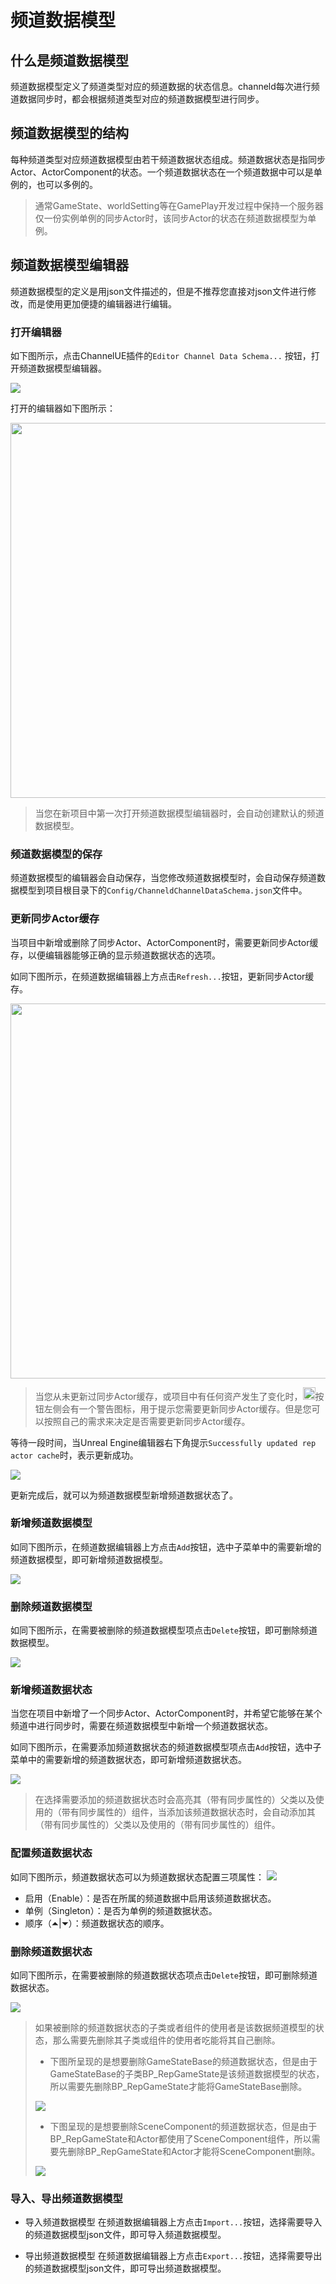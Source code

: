 # 频道数据模型
## 什么是频道数据模型
频道数据模型定义了频道类型对应的频道数据的状态信息。channeld每次进行频道数据同步时，都会根据频道类型对应的频道数据模型进行同步。

## 频道数据模型的结构
每种频道类型对应频道数据模型由若干频道数据状态组成。频道数据状态是指同步Actor、ActorComponent的状态。一个频道数据状态在一个频道数据中可以是单例的，也可以多例的。
>通常GameState、worldSetting等在GamePlay开发过程中保持一个服务器仅一份实例单例的同步Actor时，该同步Actor的状态在频道数据模型为单例。

## 频道数据模型编辑器
频道数据模型的定义是用json文件描述的，但是不推荐您直接对json文件进行修改，而是使用更加便捷的编辑器进行编辑。

### 打开编辑器

如下图所示，点击ChannelUE插件的`Editor Channel Data Schema...` 按钮，打开频道数据模型编辑器。

![](../images/open_channel_data_schema_editor.png)

打开的编辑器如下图所示：

<img src="../images/default_channel_data_schema_editor.png" height = "600" alt="" />

>当您在新项目中第一次打开频道数据模型编辑器时，会自动创建默认的频道数据模型。

### 频道数据模型的保存
频道数据模型的编辑器会自动保存，当您修改频道数据模型时，会自动保存频道数据模型到项目根目录下的`Config/ChanneldChannelDataSchema.json`文件中。

### 更新同步Actor缓存
当项目中新增或删除了同步Actor、ActorComponent时，需要更新同步Actor缓存，以便编辑器能够正确的显示频道数据状态的选项。

如同下图所示，在频道数据编辑器上方点击`Refresh...`按钮，更新同步Actor缓存。

<img src="../images/refresh_rep_actor_cache.png" width = "600" alt="" />

>当您从未更新过同步Actor缓存，或项目中有任何资产发生了变化时，<img src="../images/refresh_rep_actor_cache_button_alarm.png" height = "20" alt="" />按钮左侧会有一个警告图标，用于提示您需要更新同步Actor缓存。但是您可以按照自己的需求来决定是否需要更新同步Actor缓存。

等待一段时间，当Unreal Engine编辑器右下角提示`Successfully updated rep actor cache`时，表示更新成功。

![](../images/successfully_updated_rep_actor_cache.png)

更新完成后，就可以为频道数据模型新增频道数据状态了。

### 新增频道数据模型
如同下图所示，在频道数据编辑器上方点击`Add`按钮，选中子菜单中的需要新增的频道数据模型，即可新增频道数据模型。

![](../images/add_channel_data_type.png)

### 删除频道数据模型
如同下图所示，在需要被删除的频道数据模型项点击`Delete`按钮，即可删除频道数据模型。

![](../images/delete_channel_data_type.png)

### 新增频道数据状态
当您在项目中新增了一个同步Actor、ActorComponent时，并希望它能够在某个频道中进行同步时，需要在频道数据模型中新增一个频道数据状态。

如同下图所示，在需要添加频道数据状态的频道数据模型项点击`Add`按钮，选中子菜单中的需要新增的频道数据状态，即可新增频道数据状态。

![](../images/add_channel_data_state.png)

>在选择需要添加的频道数据状态时会高亮其（带有同步属性的）父类以及使用的（带有同步属性的）组件，当添加该频道数据状态时，会自动添加其（带有同步属性的）父类以及使用的（带有同步属性的）组件。

### 配置频道数据状态
如同下图所示，频道数据状态可以为频道数据状态配置三项属性：
![](../images/config_channel_data_state.png)

* 启用（Enable）：是否在所属的频道数据中启用该频道数据状态。
* 单例（Singleton）：是否为单例的频道数据状态。
* 顺序（⏶|⏷）：频道数据状态的顺序。

### 删除频道数据状态
如同下图所示，在需要被删除的频道数据状态项点击`Delete`按钮，即可删除频道数据状态。

![](../images/delete_channel_data_state.png)

>如果被删除的频道数据状态的子类或者组件的使用者是该数据频道模型的状态，那么需要先删除其子类或组件的使用者吃能将其自己删除。
>* 下图所呈现的是想要删除GameStateBase的频道数据状态，但是由于GameStateBase的子类BP_RepGameState是该频道数据模型的状态，所以需要先删除BP_RepGameState才能将GameStateBase删除。
>
>![](../images/delete_channel_data_state_demo1.png)
>
>* 下图呈现的是想要删除SceneComponent的频道数据状态，但是由于BP_RepGameState和Actor都使用了SceneComponent组件，所以需要先删除BP_RepGameState和Actor才能将SceneComponent删除。
>
>![](../images/delete_channel_data_state_demo2.png)

### 导入、导出频道数据模型

* 导入频道数据模型
在频道数据编辑器上方点击`Import...`按钮，选择需要导入的频道数据模型json文件，即可导入频道数据模型。

* 导出频道数据模型
在频道数据编辑器上方点击`Export...`按钮，选择需要导出的频道数据模型json文件，即可导出频道数据模型。